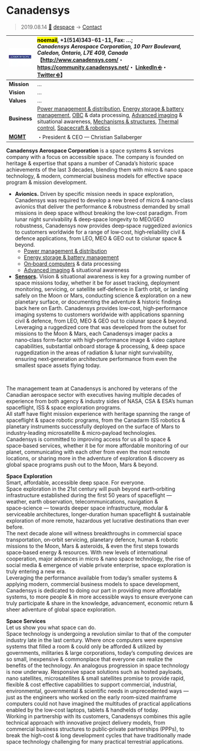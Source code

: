 # Canadensys
> 2019.08.14 [🚀](../../index/index.md) [despace](../index.md) → [Contact](../contact.md)

|[![](../f/contact/c/canadensys_logo1_thumb.webp)](../f/contact/c/canadensys_logo1.webp)|<mark>noemail</mark>, +1(514)343-61-11, Fax: …;<br> *Canadensys Aerospace Corporation, 10 Parr Boulevard, Caledon, Ontario, L7E 4G9, Canada*<br> 【<http://www.canadensys.com/>・ <https://community.canadensys.net/>・ [LinkedIn ⎆](https://www.linkedin.com/company/canadensys-aerospace-corporation/)・ [Twitter ⎆](https://twitter.com/canadensys)】|
|:-|:-|
|**Mission**|…|
|**Vision**|…|
|**Values**|…|
|**Business**|[Power management & distribution](../sps.md), [Energy storage & battery management](../eb.md), [OBC](../obc.md) & data processing, [Advanced imaging](../cam.md) & situational awareness, [Mechanisms & structures](../sc.md), [Thermal control](../tcs.md), [Spacecraft & robotics](../sc.md)|
|**[MGMT](../mgmt.md)**|・President & CEO — Christian Sallaberger|

**Canadensys Aerospace Corporation** is a space systems & services company with a focus on accessible space. The company is founded on heritage & expertise that spans a number of Canada’s historic space achievements of the last 3 decades, blending them with micro & nano space technology, & modern, commercial business models for effective space program & mission development.

   - **Avionics.** Driven by specific mission needs in space exploration, Canadensys was required to develop a new breed of micro  & nano‑class avionics that deliver the performance  & robustness demanded by small missions in deep space without breaking the low‑cost paradigm. From lunar night survivability & deep‑space longevity to MEO/GEO robustness, Canadensys now provides deep‑space ruggedized avionics to customers worldwide for a range of low‑cost, high‑reliability civil & defence applications, from LEO, MEO  & GEO out to cislunar space  & beyond.
      - [Power management & distribution](../sps.md)
      - [Energy storage & battery management](../eb.md)
      - [On‑board computers](../obc.md) & data processing
      - [Advanced imaging](../cam.md) & situational awareness
   - **[Sensors](../cam.md).** Vision & situational awareness is key for a growing number of space missions today, whether it be for asset tracking, deployment monitoring, servicing, or satellite self‑defence in Earth orbit, or landing safely on the Moon or Mars, conducting science & exploration on a new planetary surface, or documenting the adventure  & historic findings back here on Earth. Canadensys provides low‑cost, high‑performance imaging systems to customers worldwide with applications spanning civil  & defence, from LEO, MEO & GEO out to cislunar space & beyond. Leveraging a ruggedized core that was developed from the outset for missions to the Moon  & Mars, each Canadensys imager packs a nano‑class form‑factor with high‑performance image & video capture capabilities, substantial onboard storage  & processing,  & deep space ruggedization in the areas of radiation  & lunar night survivability, ensuring next‑generation architecture performance from even the smallest space assets flying today.


<p style="page-break-after:always"> </p>

The management team at Canadensys is anchored by veterans of the Canadian aerospace sector with executives having multiple decades of experience from both agency & industry sides of NASA, CSA & ESA’s human spaceflight, ISS & space exploration programs.  
All staff have flight mission experience with heritage spanning the range of spaceflight & space robotic programs, from the Canadarm ISS robotics & planetary instruments successfully deployed on the surface of Mars to industry‑leading microsatellite & micro‑payload technologies.  
Canadensys is committed to improving access for us all to space & space‑based services, whether it be for more affordable monitoring of our planet, communicating with each other from even the most remote locations, or sharing more in the adventure of exploration & discovery as global space programs push out to the Moon, Mars & beyond.

**Space Exploration**  
Smart, affordable, accessible deep space. For everyone.  
Space exploration in the 21st century will push beyond earth‑orbiting infrastructure established during the first 50 years of spaceflight — weather, earth observation, telecommunications, navigation & space‑science — towards deeper space infrastructure, modular & serviceable architectures, longer‑duration human spaceflight & sustainable exploration of more remote, hazardous yet lucrative destinations than ever before.  
The next decade alone will witness breakthroughs in commercial space transportation, on‑orbit servicing, planetary defence, human & robotic missions to the Moon, Mars & asteroids, & even the first steps towards space‑based energy & resources. With new levels of international cooperation, major advances in micro & nano space technology, the rise of social media & emergence of viable private enterprise, space exploration is truly entering a new era.  
Leveraging the performance available from today’s smaller systems & applying modern, commercial business models to space development, Canadensys is dedicated to doing our part in providing more affordable systems, to more people & in more accessible ways to ensure everyone can truly participate & share in the knowledge, advancement, economic return & sheer adventure of global space exploration.

**Space Services**  
Let us show you what space can do.  
Space technology is undergoing a revolution similar to that of the computer industry late in the last century. Where once computers were expensive systems that filled a room & could only be afforded & utilized by governments, militaries & large corporations, today’s computing devices are so small, inexpensive & commonplace that everyone can realize the benefits of the technology. An analogous progression in space technology is now underway. Responsive space solutions such as hosted payloads, nano satellites, microsatellites & small satellites promise to provide rapid, flexible & cost effective capabilities to support commercial, industrial, environmental, governmental & scientific needs in unprecedented ways — just as the engineers who worked on the early room‑sized mainframe computers could not have imagined the multitudes of practical applications enabled by the low‑cost laptops, tablets & handhelds of today.  
Working in partnership with its customers, Canadensys combines this agile technical approach with innovative project delivery models, from commercial business structures to public‑private partnerships (PPPs), to break the high‑cost & long development cycles that have traditionally made space technology challenging for many practical terrestrial applications.
